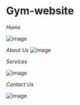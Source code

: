 # Gym-website

*Home*

![image](https://github.com/nisha-laur/Gym-website/assets/104618576/3c573334-a8d1-48b5-a8cf-e3df4b2e2d55)


*About Us*
![image](https://github.com/nisha-laur/Gym-website/assets/104618576/d008518f-9dc2-4d0b-b086-7fd0deb18f0a)


*Services*

![image](https://user-images.githubusercontent.com/104618576/189427050-31154e13-7ee3-40d3-9425-309d3f36acb6.png)

*Contact Us*

![image](https://user-images.githubusercontent.com/104618576/189427073-116f32da-b0df-4480-b4b4-d9c59ee6733a.png)
